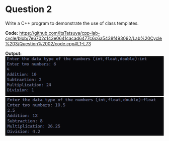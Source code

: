 Question 2
===========

Write a C++ program to demonstrate the use of class templates.

**Code:**
https://github.com/ItsTatsuya/cpp-lab-cycle/blob/7e6702c143e0641cacad6477c6c6a5438f493092/Lab%20Cycle%203/Question%2002/code.cpp#L1-L73

**Output:**
![image](/Lab%20Cycle%203/Question%2002/output%201.PNG)
![image](/Lab%20Cycle%203/Question%2002/output%202.PNG)